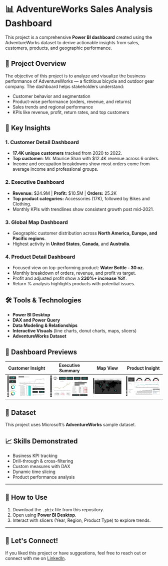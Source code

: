 
# 📊 AdventureWorks Sales Analysis Dashboard

This project is a comprehensive **Power BI dashboard** created using the AdventureWorks dataset to derive actionable insights from sales, customers, products, and geographic performance.

## 🧾 Project Overview

The objective of this project is to analyze and visualize the business performance of AdventureWorks — a fictitious bicycle and outdoor gear company. The dashboard helps stakeholders understand:

- Customer behavior and segmentation
- Product-wise performance (orders, revenue, and returns)
- Sales trends and regional performance
- KPIs like revenue, profit, return rates, and top customers

## 📌 Key Insights

### 1. **Customer Detail Dashboard**
- **17.4K unique customers** tracked from 2020 to 2022.
- **Top customer:** Mr. Maurice Shan with $12.4K revenue across 6 orders.
- Income and occupation breakdowns show most orders come from average income and professional groups.

### 2. **Executive Dashboard**
- **Revenue:** $24.9M | **Profit:** $10.5M | **Orders:** 25.2K
- **Top product categories:** Accessories (17K), followed by Bikes and Clothing.
- Monthly KPIs with trendlines show consistent growth post mid-2021.

### 3. **Global Map Dashboard**
- Geographic customer distribution across **North America, Europe, and Pacific regions**.
- Highest activity in **United States**, **Canada**, and **Australia**.

### 4. **Product Detail Dashboard**
- Focused view on top-performing product: **Water Bottle - 30 oz.**
- Monthly breakdown of orders, revenue, and profit vs target.
- Profit and adjusted profit show a **230%+ increase YoY**.
- Return % analysis highlights products with potential issues.

## 🛠 Tools & Technologies

- **Power BI Desktop**
- **DAX and Power Query**
- **Data Modeling & Relationships**
- **Interactive Visuals** (line charts, donut charts, maps, slicers)
- **AdventureWorks Dataset**

## 📸 Dashboard Previews

| Customer Insight | Executive Summary | Map View | Product Insight |
|------------------|-------------------|----------|-----------------|
| ![Customer Detail](./Customer%20Detail.png) | ![Exec Dashboard](./Exec%20Dashboard.png) | ![Map](./Map.png) | ![Product Detail](./Product%20Detail.png) |

## 📁 Dataset

This project uses Microsoft’s **AdventureWorks** sample dataset.

## 📈 Skills Demonstrated

- Business KPI tracking
- Drill-through & cross-filtering
- Custom measures with DAX
- Dynamic time slicing
- Product performance analysis

---

## 🚀 How to Use

1. Download the `.pbix` file from this repository.
2. Open using **Power BI Desktop**.
3. Interact with slicers (Year, Region, Product Type) to explore trends.

---

## 🤝 Let's Connect!

If you liked this project or have suggestions, feel free to reach out or connect with me on [LinkedIn](#).
